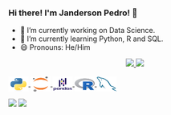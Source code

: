 ### Hi there! I'm Janderson Pedro! 👋

- 🔭 I’m currently working on Data Science.
- 🌱 I’m currently learning Python, R and SQL.
- 😄 Pronouns: He/Him

<div align="center">
  <a href="https://github.com/Jandersonpedro">
  <img height="180em" src="https://github-readme-stats.vercel.app/api?username=Jandersonpedro&show_icons=true&theme=dark&include_all_commits=true&count_private=true"/>
  <img height="180em" src="https://github-readme-stats.vercel.app/api/top-langs/?username=Jandersonpedro&count_private=true&layout=compact&langs_count=7&theme=dark"/>
</div>
  
<div style="display: inline_block"><br>
  <img align="center" alt="Janderson-Python" height="30" width="40" src="https://raw.githubusercontent.com/devicons/devicon/master/icons/python/python-original.svg">
  <img align="center" alt="Janderson-Jupyter" height="30" width="40" src="https://raw.githubusercontent.com/devicons/devicon/master/icons/jupyter/jupyter-original.svg">
  <img align="center" alt="Janderson-Pandas" height="30" width="40" src="https://raw.githubusercontent.com/devicons/devicon/master/icons/pandas/pandas-original-wordmark.svg">
  <img align="center" alt="Janderson-R" height="30" width="40" src="https://raw.githubusercontent.com/devicons/devicon/master/icons/r/r-original.svg">
  <img align="center" alt="Janderson-MySQL" height="30" width="40" src="https://raw.githubusercontent.com/devicons/devicon/master/icons/mysql/mysql-original.svg">
  
  
</div>
  
<div> 

  <a href = "mailto:jandersonpedro1@gmail.com"><img src="https://img.shields.io/badge/Gmail-D14836?style=for-the-badge&logo=gmail&logoColor=white" target="_blank"></a>
  <a href="https://www.linkedin.com/in/jandersonpedrods/" target="_blank"><img src="https://img.shields.io/badge/-LinkedIn-%230077B5?style=for-the-badge&logo=linkedin&logoColor=white" target="_blank"></a>

